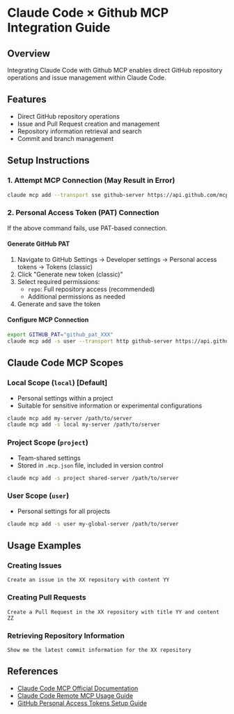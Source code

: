 # Claude Code × Github MCP Integration Guide

## Overview

Integrating Claude Code with Github MCP enables direct GitHub repository operations and issue management within Claude Code.

## Features

- Direct GitHub repository operations
- Issue and Pull Request creation and management
- Repository information retrieval and search
- Commit and branch management

## Setup Instructions

### 1. Attempt MCP Connection (May Result in Error)

```bash
claude mcp add --transport sse github-server https://api.github.com/mcp
```

### 2. Personal Access Token (PAT) Connection

If the above command fails, use PAT-based connection.

#### Generate GitHub PAT

1. Navigate to GitHub Settings → Developer settings → Personal access tokens → Tokens (classic)
2. Click "Generate new token (classic)"
3. Select required permissions:
   - `repo`: Full repository access (recommended)
   - Additional permissions as needed
4. Generate and save the token

#### Configure MCP Connection

```bash
export GITHUB_PAT="github_pat_XXX"
claude mcp add -s user --transport http github-server https://api.githubcopilot.com/mcp -H "Authorization: Bearer $GITHUB_PAT"
```

## Claude Code MCP Scopes

### Local Scope (`local`) [Default]

- Personal settings within a project
- Suitable for sensitive information or experimental configurations

```bash
claude mcp add my-server /path/to/server
claude mcp add -s local my-server /path/to/server
```

### Project Scope (`project`)

- Team-shared settings
- Stored in `.mcp.json` file, included in version control

```bash
claude mcp add -s project shared-server /path/to/server
```

### User Scope (`user`)

- Personal settings for all projects

```bash
claude mcp add -s user my-global-server /path/to/server
```

## Usage Examples

### Creating Issues

```
Create an issue in the XX repository with content YY
```

### Creating Pull Requests

```
Create a Pull Request in the XX repository with title YY and content ZZ
```

### Retrieving Repository Information

```
Show me the latest commit information for the XX repository
```

## References

- [Claude Code MCP Official Documentation](https://docs.anthropic.com/en/docs/claude-code/mcp)
- [Claude Code Remote MCP Usage Guide](https://dev.classmethod.jp/articles/shuntaka-support-claude-code-remote-mcp/)
- [GitHub Personal Access Tokens Setup Guide](https://dev.classmethod.jp/articles/github-personal-access-tokens/)